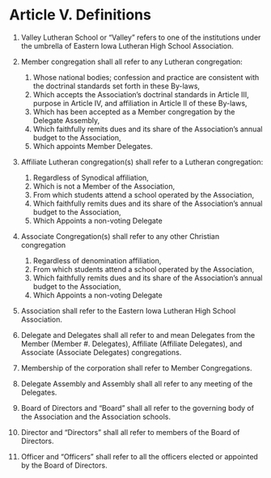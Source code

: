 # Article V. Definitions

1. Valley Lutheran School or “Valley” refers to one of the institutions under the umbrella of Eastern Iowa Lutheran High School Association. 
2. Member congregation shall all refer to any Lutheran congregation:

    1. Whose national bodies; confession and practice are consistent with the doctrinal standards set forth in these By-laws, 
    2. Which accepts the Association’s doctrinal standards in Article III, purpose in Article IV, and affiliation in Article II of these By-laws, 
    3. Which has been accepted as a Member congregation by the Delegate Assembly, 
    4. Which faithfully remits dues and its share of the Association’s annual budget to the Association,
    5. Which appoints Member Delegates.

3. Affiliate Lutheran congregation(s) shall refer to a Lutheran congregation:

    1. Regardless of Synodical affiliation, 
    2. Which is not a Member of the Association,
    3. From which students attend a school operated by the Association, 
    4. Which faithfully remits dues and its share of the Association’s annual budget to the Association,
    5. Which Appoints a non-voting Delegate

4. Associate Congregation(s) shall refer to any other Christian congregation

    1. Regardless of denomination affiliation,
    2. From which students attend a school operated by the Association,
    3. Which faithfully remits dues and its share of the Association’s annual budget to the Association,
    4. Which Appoints a non-voting Delegate
   
5. Association shall refer to the Eastern Iowa Lutheran High School Association. 
6. Delegate and Delegates shall all refer to and mean Delegates from the Member (Member #. Delegates), Affiliate (Affiliate Delegates), and Associate (Associate Delegates) congregations.
7. Membership of the corporation shall refer to Member Congregations.
8. Delegate Assembly and Assembly shall all refer to any meeting of the Delegates.
9. Board of Directors and “Board” shall all refer to the governing body of the Association and the Association schools.
10. Director and “Directors” shall all refer to members of the Board of Directors.
11. Officer and “Officers” shall refer to all the officers elected or appointed by the Board of Directors. 